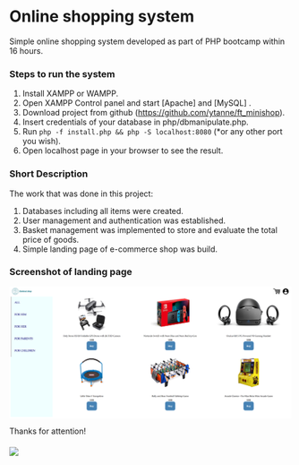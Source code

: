 # Online shopping system

Simple online shopping system developed as part of PHP bootcamp within 16 hours.

### Steps to run the system

1. Install XAMPP or WAMPP.
2. Open XAMPP Control panel and start [Apache] and [MySQL] .
3. Download project from github (https://github.com/ytanne/ft_minishop).
4. Insert credentials of your database in php/dbmanipulate.php.
5. Run `php -f install.php && php -S localhost:8080` (*or any other port you wish).
6. Open localhost page in your browser to see the result.

### Short Description

The work that was done in this project:
1) Databases including all items were created.
2) User management and authentication was established.
3) Basket management was implemented to store and evaluate the total price of goods.
4) Simple landing page of e-commerce shop was build.

### Screenshot of landing page
<img src="darknet.png" align="middle">

Thanks for attention!

<img src="https://media.giphy.com/media/67ThRZlYBvibtdF9JH/giphy.gif" align="middle">
